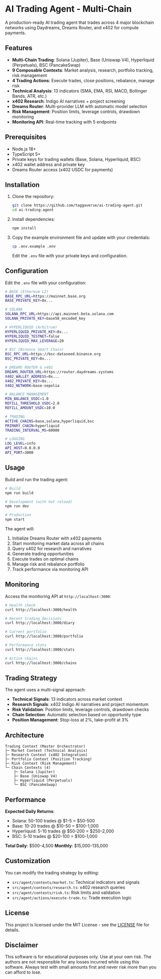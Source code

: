 # AI Trading Agent - Multi-Chain

A production-ready AI trading agent that trades across 4 major blockchain networks using Daydreams, Dreams Router, and x402 for compute payments.

## Features

- **Multi-Chain Trading**: Solana (Jupiter), Base (Uniswap V4), Hyperliquid (Perpetuals), BSC (PancakeSwap)
- **9 Composable Contexts**: Market analysis, research, portfolio tracking, risk management
- **4 Trading Actions**: Execute trades, close positions, rebalance, manage risk
- **Technical Analysis**: 13 indicators (SMA, EMA, RSI, MACD, Bollinger Bands, ATR, etc.)
- **x402 Research**: Indigo AI narratives + project screening
- **Dreams Router**: Multi-provider LLM with automatic model selection
- **Risk Management**: Position limits, leverage controls, drawdown monitoring
- **Monitoring API**: Real-time tracking with 5 endpoints

## Prerequisites

- Node.js 18+
- TypeScript 5+
- Private keys for trading wallets (Base, Solana, Hyperliquid, BSC)
- x402 wallet address and private key
- Dreams Router access (x402 USDC for payments)

## Installation

1. Clone the repository:
   ```bash
   git clone https://github.com/taggaverse/ai-trading-agent.git
   cd ai-trading-agent
   ```

2. Install dependencies:
   ```bash
   npm install
   ```

3. Copy the example environment file and update with your credentials:
   ```bash
   cp .env.example .env
   ```
   Edit the `.env` file with your private keys and configuration.

## Configuration

Edit the `.env` file with your configuration:

```bash
# BASE (Ethereum L2)
BASE_RPC_URL=https://mainnet.base.org
BASE_PRIVATE_KEY=0x...

# SOLANA
SOLANA_RPC_URL=https://api.mainnet-beta.solana.com
SOLANA_PRIVATE_KEY=base58_encoded_key

# HYPERLIQUID (Arbitrum)
HYPERLIQUID_PRIVATE_KEY=0x...
HYPERLIQUID_TESTNET=false
HYPERLIQUID_MAX_LEVERAGE=20

# BSC (Binance Smart Chain)
BSC_RPC_URL=https://bsc-dataseed.binance.org
BSC_PRIVATE_KEY=0x...

# DREAMS ROUTER & x402
DREAMS_ROUTER_URL=https://router.daydreams.systems
X402_WALLET_ADDRESS=0x...
X402_PRIVATE_KEY=0x...
X402_NETWORK=base-sepolia

# BALANCE MANAGEMENT
MIN_BALANCE_USDC=1.0
REFILL_THRESHOLD_USDC=2.0
REFILL_AMOUNT_USDC=10.0

# TRADING
ACTIVE_CHAINS=base,solana,hyperliquid,bsc
PRIMARY_CHAIN=hyperliquid
TRADING_INTERVAL_MS=60000

# LOGGING
LOG_LEVEL=info
API_HOST=0.0.0.0
API_PORT=3000
```

## Usage

Build and run the trading agent:

```bash
# Build
npm run build

# Development (with hot reload)
npm run dev

# Production
npm start
```

The agent will:
1. Initialize Dreams Router with x402 payments
2. Start monitoring market data across all chains
3. Query x402 for research and narratives
4. Generate trading opportunities
5. Execute trades on optimal chains
6. Manage risk and rebalance portfolio
7. Track performance via monitoring API

## Monitoring

Access the monitoring API at `http://localhost:3000`:

```bash
# Health check
curl http://localhost:3000/health

# Recent trading decisions
curl http://localhost:3000/diary

# Current portfolio
curl http://localhost:3000/portfolio

# Performance stats
curl http://localhost:3000/stats

# Active chains
curl http://localhost:3000/chains
```

## Trading Strategy

The agent uses a multi-signal approach:
- **Technical Signals**: 13 indicators across market context
- **Research Signals**: x402 Indigo AI narratives and project momentum
- **Risk Validation**: Position limits, leverage controls, drawdown checks
- **Chain Selection**: Automatic selection based on opportunity type
- **Position Management**: Stop-loss at 2%, take-profit at 3%

## Architecture

```
Trading Context (Master Orchestrator)
├─ Market Context (Technical Analysis)
├─ Research Context (x402 Integration)
├─ Portfolio Context (Position Tracking)
├─ Risk Context (Risk Management)
└─ Chain Contexts (4)
    ├─ Solana (Jupiter)
    ├─ Base (Uniswap V4)
    ├─ Hyperliquid (Perpetuals)
    └─ BSC (PancakeSwap)
```

## Performance

**Expected Daily Returns**:
- Solana: 50-100 trades @ $1-5 = $50-500
- Base: 10-20 trades @ $10-50 = $100-1,000
- Hyperliquid: 5-10 trades @ $50-200 = $250-2,000
- BSC: 5-10 trades @ $20-100 = $100-1,000

**Total Daily**: $500-4,500
**Monthly**: $15,000-135,000

## Customization

You can modify the trading strategy by editing:
- `src/agent/contexts/market.ts`: Technical indicators and signals
- `src/agent/contexts/research.ts`: x402 research queries
- `src/agent/contexts/risk.ts`: Risk limits and validation
- `src/agent/actions/execute-trade.ts`: Trade execution logic

## License

This project is licensed under the MIT License - see the [LICENSE](LICENSE) file for details.

## Disclaimer

This software is for educational purposes only. Use at your own risk. The authors are not responsible for any losses incurred while using this software. Always test with small amounts first and never risk more than you can afford to lose.
